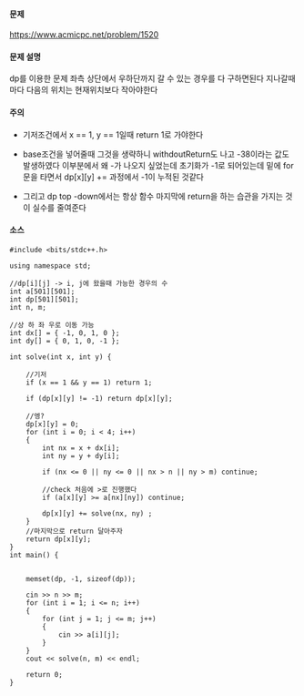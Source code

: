 #### 문제 
https://www.acmicpc.net/problem/1520

#### 문제 설명
dp를 이용한 문제 좌측 상단에서 우하단까지 갈 수 있는 경우를 다 구하면된다 
지나갈때마다 다음의 위치는 현재위치보다 작아야한다 


#### 주의 

- 기저조건에서 x == 1, y == 1일때 return 1로 가야한다

- base조건을 넣어줄때 그것을 생략하니 withdoutReturn도 나고 -38이라는 값도 발생하였다 이부분에서 왜 -가 나오지 싶었는데 초기화가 -1로 되어있는데 밑에 for문을 타면서 dp[x][y] += 과정에서 -1이 누적된 것같다 

- 그리고 dp top -down에서는 항상 함수 마지막에 return을 하는 습관을 가지는 것이 실수를 줄여준다 

#### 소스

````
#include <bits/stdc++.h>

using namespace std;

//dp[i][j] -> i, j에 왔을때 가능한 경우의 수 
int a[501][501];
int dp[501][501];
int n, m;

//상 하 좌 우로 이동 가능 
int dx[] = { -1, 0, 1, 0 };
int dy[] = { 0, 1, 0, -1 };

int solve(int x, int y) {

	//기저 
	if (x == 1 && y == 1) return 1;

	if (dp[x][y] != -1) return dp[x][y];

	//엥?
	dp[x][y] = 0;
	for (int i = 0; i < 4; i++)
	{
		int nx = x + dx[i];
		int ny = y + dy[i];

		if (nx <= 0 || ny <= 0 || nx > n || ny > m) continue;

		//check 처음에 >로 진행했다 
		if (a[x][y] >= a[nx][ny]) continue;

		dp[x][y] += solve(nx, ny) ;
	}
	//마지막으로 return 달아주자 
	return dp[x][y];
}
int main() {


	memset(dp, -1, sizeof(dp));

	cin >> n >> m;
	for (int i = 1; i <= n; i++)
	{
		for (int j = 1; j <= m; j++)
		{
			cin >> a[i][j];
		}
	}
	cout << solve(n, m) << endl;

	return 0;
}
````